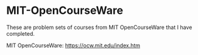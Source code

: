 # MIT-OpenCourseWare
These are problem sets of courses from MIT OpenCourseWare that I have completed.

MIT OpenCourseWare: https://ocw.mit.edu/index.htm

